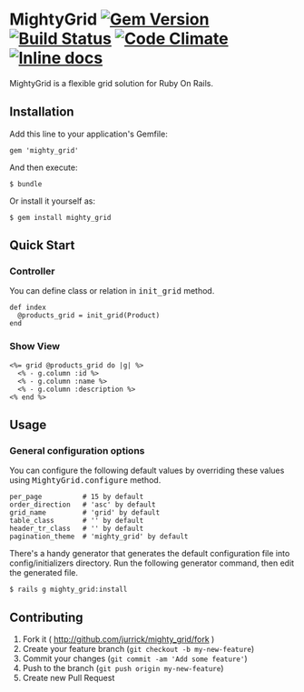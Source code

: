 # MightyGrid [![Gem Version](http://img.shields.io/gem/v/mighty_grid.svg)](http://badge.fury.io/rb/mighty_grid) [![Build Status](https://travis-ci.org/jurrick/mighty_grid.svg?branch=master)](https://travis-ci.org/jurrick/mighty_grid) [![Code Climate](https://codeclimate.com/github/jurrick/mighty_grid.png)](https://codeclimate.com/github/jurrick/mighty_grid) [![Inline docs](http://inch-pages.github.io/github/jurrick/mighty_grid.png)](http://inch-pages.github.io/github/jurrick/mighty_grid)

MightyGrid is a flexible grid solution for Ruby On Rails.

## Installation

Add this line to your application's Gemfile:

    gem 'mighty_grid'

And then execute:

    $ bundle

Or install it yourself as:

    $ gem install mighty_grid

## Quick Start

### Controller

You can define class or relation in <tt>init_grid</tt> method.

```
def index
  @products_grid = init_grid(Product)
end
```

### Show View

```
<%= grid @products_grid do |g| %>
  <% - g.column :id %>
  <% - g.column :name %>
  <% - g.column :description %>
<% end %>
```

## Usage

### General configuration options

You can configure the following default values by overriding these values using <tt>MightyGrid.configure</tt> method.

```
per_page          # 15 by default
order_direction   # 'asc' by default
grid_name         # 'grid' by default
table_class       # '' by default
header_tr_class   # '' by default
pagination_theme  # 'mighty_grid' by default
```

There's a handy generator that generates the default configuration file into config/initializers directory.
Run the following generator command, then edit the generated file.

    $ rails g mighty_grid:install

## Contributing

1. Fork it ( http://github.com/jurrick/mighty_grid/fork )
2. Create your feature branch (`git checkout -b my-new-feature`)
3. Commit your changes (`git commit -am 'Add some feature'`)
4. Push to the branch (`git push origin my-new-feature`)
5. Create new Pull Request

